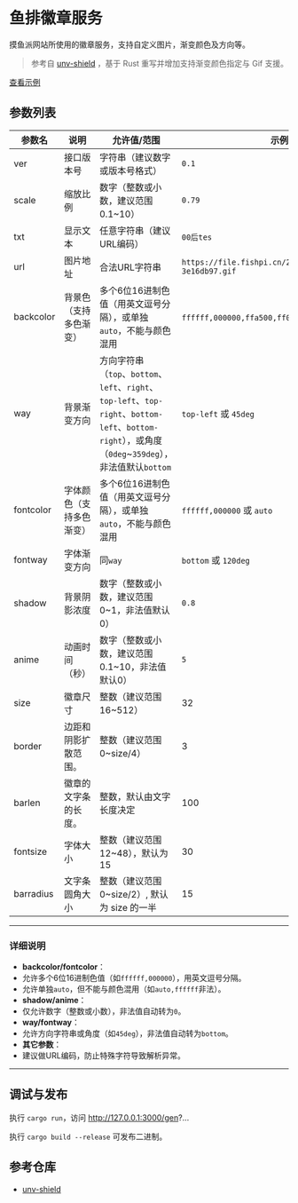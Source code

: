 # 鱼排徽章服务

摸鱼派网站所使用的徽章服务，支持自定义图片，渐变颜色及方向等。

> 参考自 [unv-shield](https://github.com/RimoChan/unv-shield) ，基于 Rust 重写并增加支持渐变颜色指定与 Gif 支援。

<a href="https://fishpi.cn/gen?ver=0.1&scale=1&border=5&txt=%E6%91%B8%E9%B1%BC%E8%80%85%E4%BA%8B%E7%AB%9F%E6%88%90&url=https://file.fishpi.cn/logo_raw.png&backcolor=ed8f25&fontcolor=ffffff" target="_blank">查看示例</a>

## 参数列表

| 参数名 | 说明 | 允许值/范围 | 示例值 |
|----|---|----|----|
| ver | 接口版本号 | 字符串（建议数字或版本号格式） | `0.1` |
| scale | 缩放比例 | 数字（整数或小数，建议范围0.1~10） | `0.79` |
| txt | 显示文本 | 任意字符串（建议URL编码） | `00后tes` |
| url | 图片地址 | 合法URL字符串 | `https://file.fishpi.cn/2024/03/zhuanquanquan-3e16db97.gif` |
| backcolor | 背景色（支持多色渐变） | 多个6位16进制色值（用英文逗号分隔），或单独`auto`，不能与颜色混用 | `ffffff,000000,ffa500,ff0000` 或 `auto` |
| way | 背景渐变方向 | 方向字符串（`top`、`bottom`、`left`、`right`、`top-left`、`top-right`、`bottom-left`、`bottom-right`），或角度（`0deg`~`359deg`），非法值默认`bottom` | `top-left` 或 `45deg` |
| fontcolor | 字体颜色（支持多色渐变） | 多个6位16进制色值（用英文逗号分隔），或单独`auto`，不能与颜色混用 | `ffffff,000000` 或 `auto` |
| fontway | 字体渐变方向 | 同`way` | `bottom` 或 `120deg` |
| shadow | 背景阴影浓度 | 数字（整数或小数，建议范围0~1，非法值默认0） | `0.8` |
| anime | 动画时间（秒） | 数字（整数或小数，建议范围0.1~10，非法值默认0） | `5` |
| size | 徽章尺寸 | 整数（建议范围16~512） | 32 |
| border | 边距和阴影扩散范围。 | 整数（建议范围0~size/4） | 3 |
| barlen | 徽章的文字条的长度。| 整数，默认由文字长度决定 | 100 |
| fontsize | 字体大小 | 整数（建议范围12~48），默认为 15 | 30 |
| barradius | 文字条圆角大小 | 整数（建议范围0~size/2）, 默认为 size 的一半 | 15 |

---

### 详细说明

- **backcolor/fontcolor**：
 - 允许多个6位16进制色值（如`ffffff,000000`），用英文逗号分隔。
 - 允许单独`auto`，但不能与颜色混用（如`auto,ffffff`非法）。
- **shadow/anime**：
 - 仅允许数字（整数或小数），非法值自动转为`0`。
- **way/fontway**：
 - 允许方向字符串或角度（如`45deg`），非法值自动转为`bottom`。
- **其它参数**：
 - 建议做URL编码，防止特殊字符导致解析异常。

---

## 调试与发布

执行 `cargo run`，访问 http://127.0.0.1:3000/gen?...

执行 `cargo build --release` 可发布二进制。

## 参考仓库

- [unv-shield](https://github.com/RimoChan/unv-shield)